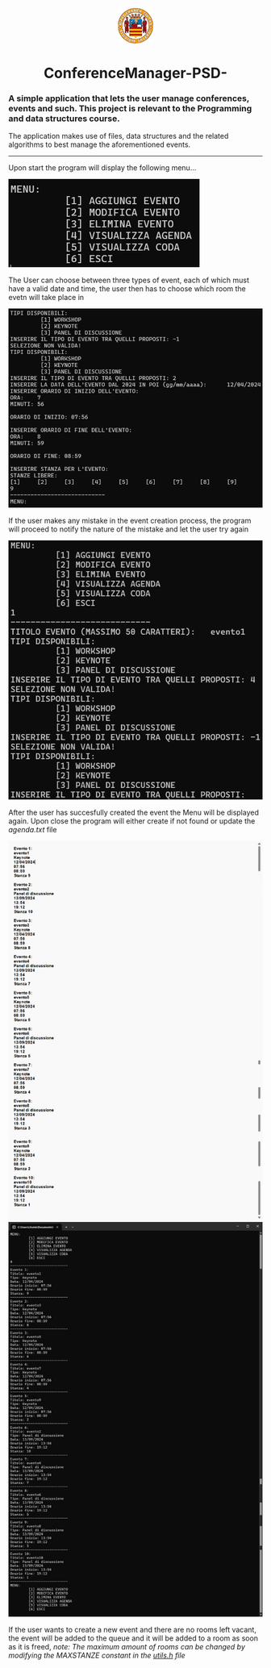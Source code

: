 <p align = "center"> <img src = "images/unisa.png" height = 70 wifth = 70></p>
<h1 align = "center">ConferenceManager-PSD-</h1>
<p align = "center"><h3>A simple application that lets the user manage conferences, events and such. This project is relevant to the Programming and data structures course.</h3></p>
<p>The application makes use of files, data structures and the related algorithms to best manage the aforementioned events. </p>

---

<p>Upon start the program will display the following menu...</p>
<img src = "images/menu.png">
<p>The User can choose between three types of event, each of which must have a valid date and time, the user then has to choose which room the evetn will take place in</p>
<img src = "images/eventCreation.png">
<p>If the user makes any mistake in the event creation process, the program will proceed to notify the nature of the mistake and let the user try again</p>
<img src = "images/errorEvidence.png">
<p>After the user has succesfully created the event the Menu will be displayed again. Upon close the program will either create if not found or update the <i>agenda.txt</i> file </p>
<img src = "images/fullAgenda.png">
<img src = "images/fullAgendaOutput.png">
<p>If the user wants to create a new event and there are no rooms left vacant, the event will be added to the queue and it will be added to a room as soon as it is freed, <i>note: The maximum amount of rooms can be changed by modifying the MAXSTANZE constant in the <u>utils.h</u> file</i></p>
